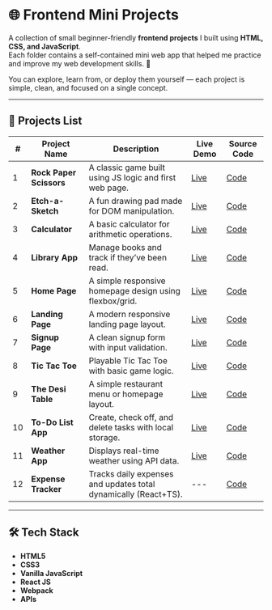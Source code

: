 # 🌐 Frontend Mini Projects

A collection of small beginner-friendly **frontend projects** I built using **HTML, CSS, and JavaScript**.  
Each folder contains a self-contained mini web app that helped me practice and improve my web development skills. 🚀  

You can explore, learn from, or deploy them yourself — each project is simple, clean, and focused on a single concept.

---

## 🧩 Projects List

| # | Project Name | Description | Live Demo | Source Code |
|---|---------------|-------------|------------|--------------|
| 1 | **Rock Paper Scissors** | A classic game built using JS logic and first web page. | [Live](https://ajawad06.github.io/Frontend-Mini-Projects/RockPaperScissors/) | [Code](./RockPaperScissors) |
| 2 | **Etch-a-Sketch** | A fun drawing pad made for DOM manipulation. | [Live](https://ajawad06.github.io/Frontend-Mini-Projects/Etch-a-Sketch/) | [Code](./Etch-a-Sketch) |
| 3 | **Calculator** | A basic calculator for arithmetic operations. | [Live](https://ajawad06.github.io/Frontend-Mini-Projects/Calculator/) | [Code](./Calculator) |
| 4 | **Library App** | Manage books and track if they’ve been read. | [Live](https://ajawad06.github.io/Frontend-Mini-Projects/Library/) | [Code](./Library) |
| 5 | **Home Page** | A simple responsive homepage design using flexbox/grid. | [Live](https://ajawad06.github.io/Frontend-Mini-Projects/Home-Page/) | [Code](./Home-Page) |
| 6 | **Landing Page** | A modern responsive landing page layout. | [Live](https://ajawad06.github.io/Frontend-Mini-Projects/Landing-Page/) | [Code](./Landing-Page) |
| 7 | **Signup Page** | A clean signup form with input validation. | [Live](https://ajawad06.github.io/Frontend-Mini-Projects/Signup-Page/) | [Code](./Signup-Page) |
| 8 | **Tic Tac Toe** | Playable Tic Tac Toe with basic game logic. | [Live](https://ajawad06.github.io/Frontend-Mini-Projects/TicTacToe/) | [Code](./TicTacToe) |
| 9 | **The Desi Table** | A simple restaurant menu or homepage layout. | [Live](https://ajawad06.github.io/Frontend-Mini-Projects/The-Desi-Table-Built/) | [Code](./The-Desi-Table) |
| 10 | **To-Do List App** | Create, check off, and delete tasks with local storage. | [Live](https://ajawad06.github.io/Frontend-Mini-Projects/To-Do-List-App-Built/) | [Code](./To-Do-List-App) |
| 11 | **Weather App** | Displays real-time weather using API data. | [Live](https://ajawad06.github.io/Frontend-Mini-Projects/Weather-App-Built/) | [Code](./Weather-App) |
| 12 | **Expense Tracker** | Tracks daily expenses and updates total dynamically (React+TS). | --- | [Code](./Expense-Tracker) |

---

## 🛠️ Tech Stack
- **HTML5**
- **CSS3**
- **Vanilla JavaScript**
- **React JS**
- **Webpack**
- **APIs**


